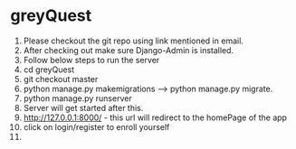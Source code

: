 # greyQuest

1. Please checkout the git repo using link mentioned in email.
2. After checking out make sure Django-Admin is installed.
3. Follow below steps to run the server
1. cd greyQuest
2. git checkout master
3. python manage.py makemigrations --> python manage.py migrate.
4. python manage.py runserver
5. Server will get started after this.
6. http://127.0.0.1:8000/ - this url will redirect to the homePage of the app
7. click on login/register to enroll yourself
8. 
